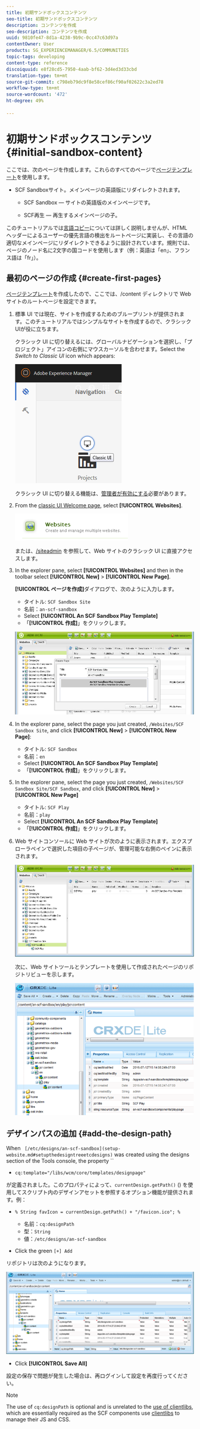 ```yaml
---
title: 初期サンドボックスコンテンツ
seo-title: 初期サンドボックスコンテンツ
description: コンテンツを作成
seo-description: コンテンツを作成
uuid: 9810fe47-8d1a-4238-9b9c-0cc47c63d97a
contentOwner: User
products: SG_EXPERIENCEMANAGER/6.5/COMMUNITIES
topic-tags: developing
content-type: reference
discoiquuid: e8f28cd5-7950-4aab-bf62-3d4ed3d33cbd
translation-type: tm+mt
source-git-commit: c798eb79dc9f8e58cef86cf90af02622c3a2ed78
workflow-type: tm+mt
source-wordcount: '472'
ht-degree: 49%

---
```



# 初期サンドボックスコンテンツ {#initial-sandbox-content}

ここでは、次のページを作成します。これらのすべてのページで[ページテンプレート](initial-app.md#createthepagetemplate)を使用します。

* SCF Sandboxサイト。メインページの英語版にリダイレクトされます。

   * SCF Sandbox — サイトの英語版のメインページです。

   * SCF再生 — 再生するメインページの子。

このチュートリアルでは[言語コピー](../../help/sites-administering/tc-prep.md)については詳しく説明しませんが、HTML ヘッダーによるユーザーの優先言語の検出をルートページに実装し、その言語の適切なメインページにリダイレクトできるように設計されています。規則では、ページのノード名に2文字の国コードを使用します（例：英語は「en」、フランス語は「fr」）。

## 最初のページの作成 {#create-first-pages}

[ページテンプレート](initial-app.md#createthepagetemplate)を作成したので、ここでは、/content ディレクトリで Web サイトのルートページを設定できます。

1. 標準 UI では現在、サイトを作成するためのブループリントが提供されます。このチュートリアルではシンプルなサイトを作成するので、クラシックUIが役に立ちます。

   クラシック UI に切り替えるには、グローバルナビゲーションを選択し、「プロジェクト」アイコンの右側にマウスカーソルを合わせます。Select the *Switch to Classic UI* icon which appears:

   ![chlimage_1-36](assets/chlimage_1-36.png)

   クラシック UI に切り替える機能は、[管理者が有効にする](../../help/sites-administering/enable-classic-ui.md)必要があります。

1. From the [classic UI Welcome page](http://localhost:4502/welcome.html), select **[!UICONTROL Websites]**.

   ![chlimage_1-37](assets/chlimage_1-37.png)

   または、[/siteadmin](http://localhost:4502/siteadmin) を参照して、Web サイトのクラシック UI に直接アクセスします。

1. In the explorer pane, select **[!UICONTROL Websites]** and then in the toolbar select **[!UICONTROL New]** > **[!UICONTROL New Page]**.

   **[!UICONTROL ページを作成]**&#x200B;ダイアログで、次のように入力します。

   * タイトル: `SCF Sandbox Site`
   * 名前：`an-scf-sandbox`
   * Select **[!UICONTROL An SCF Sandbox Play Template]**
   * 「**[!UICONTROL 作成]**」をクリックします。

   ![chlimage_1-38](assets/chlimage_1-38.png)

1. In the explorer pane, select the page you just created, `/Websites/SCF Sandbox Site`, and click **[!UICONTROL New]** > **[!UICONTROL New Page]**:

   * タイトル: `SCF Sandbox`
   * 名前：`en`
   * Select **[!UICONTROL An SCF Sandbox Play Template]**
   * 「**[!UICONTROL 作成]**」をクリックします。

1. In the explorer pane, select the page you just created, `/Websites/SCF Sandbox Site/SCF Sandbox`, and click **[!UICONTROL New]** > **[!UICONTROL New Page]**

   * タイトル: `SCF Play`
   * 名前：`play`
   * Select **[!UICONTROL An SCF Sandbox Play Template]**
   * 「**[!UICONTROL 作成]**」をクリックします。

1. Web サイトコンソールに Web サイトが次のように表示されます。エクスプローラペインで選択した項目の子ページが、管理可能な右側のペインに表示されます。

   ![chlimage_1-39](assets/chlimage_1-39.png)

   次に、Web サイトツールとテンプレートを使用して作成されたページのリポジトリビューを示します。

   ![chlimage_1-40](assets/chlimage_1-40.png)

## デザインパスの追加 {#add-the-design-path}

When ` [/etc/designs/an-scf-sandbox](setup-website.md#setupthedesigntreeetcdesigns)` was created using the designs section of the Tools console, the property ``

* `cq:template="/libs/wcm/core/templates/designpage"`

が定義されました。このプロパティによって、`currentDesign.getPath()` () を使用してスクリプト内のデザインアセットを参照するオプション機能が提供されます。例：

* `% String favIcon = currentDesign.getPath() + "/favicon.ico"; %`


   * 名前：`cq:designPath`
   * 型：`String`
   * 値：`/etc/designs/an-scf-sandbox`

* Click the green `[+] Add`

リポジトリは次のようになります。

![chlimage_1-41](assets/chlimage_1-41.png)

* Click **[!UICONTROL Save All]**

設定の保存で問題が発生した場合は、再ログインして設定を再度行ってください。

>[!NOTE]
>
>The use of `cq:designPath` is optional and is unrelated to the [use of clientlibs](develop-app.md#includeclientlibsintemplate), which are essentially required as the SCF components use [clientlibs](client-customize.md#clientlibs-for-scf) to manage their JS and CSS.


